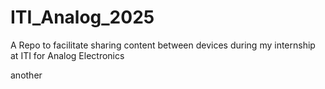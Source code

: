 # ITI_Analog_2025
A Repo to facilitate sharing content between devices during my internship at ITI for Analog Electronics

another 
